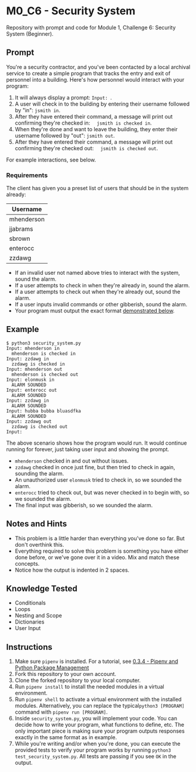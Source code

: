 # M0_C6 - Security System
Repository with prompt and code for Module 1, Challenge 6: Security System (Beginner).

## Prompt
You're a security contractor, and you've been contacted by a local archival service to create a simple program that tracks the entry and exit of personnel into a building. Here's how personnel would interact with your program:

1. It will always display a prompt: `Input: `.
2. A user will check in to the building by entering their username followed by "in": `jsmith in`.
3. After they have entered their command, a message will print out confirming they're checked in: `  jsmith is checked in`.
4. When they're done and want to leave the building, they enter their username followed by "out": `jsmith out`.
5. After they have entered their command, a message will print out confirming they're checked out: `  jsmith is checked out`.

For example interactions, see below.

### Requirements
The client has given you a preset list of users that should be in the system already:

Username   |
-----------|
mhenderson |
jjabrams   |
sbrown     |
enterocc   |
zzdawg     |

- If an invalid user not named above tries to interact with the system, sound the alarm.
- If a user attempts to check in when they're already in, sound the alarm.
- If a user attempts to check out when they're already out, sound the alarm.
- If a user inputs invalid commands or other gibberish, sound the alarm.
- Your program must output the exact format [demonstrated below](#example).

## Example
```
$ python3 security_system.py
Input: mhenderson in
  mhenderson is checked in
Input: zzdawg in
  zzdawg is checked in
Input: mhenderson out
  mhenderson is checked out
Input: elonmusk in
  ALARM SOUNDED
Input: enterocc out
  ALARM SOUNDED
Input: zzdawg in
  ALARM SOUNDED
Input: hubba bubba bluasdfka
  ALARM SOUNDED
Input: zzdawg out
  zzdawg is checked out
Input: 
```

The above scenario shows how the program would run. It would continue running for forever, just taking user input and showing the prompt.

- `mhenderson` checked in and out without issues.
- `zzdawg` checked in once just fine, but then tried to check in again, sounding the alarm.
- An unauthorized user `elonmusk` tried to check in, so we sounded the alarm.
- `enterocc` tried to check out, but was never checked in to begin with, so we sounded the alarm.
- The final input was gibberish, so we sounded the alarm.

## Notes and Hints
- This problem is a little harder than everything you've done so far. But don't overthink this.
- Everything required to solve this problem is something you have either done before, or we've gone over it in a video. Mix and match these concepts.
- Notice how the output is indented in 2 spaces.

## Knowledge Tested
- Conditionals
- Loops
- Nesting and Scope
- Dictionaries
- User Input

## Instructions
1. Make sure `pipenv` is installed. For a tutorial, see [0.3.4 - Pipenv and Python Package Management](https://sva.thinkific.com/courses/take/sva-module-0/lessons/11857539-0-3-4-pipenv-and-python-package-management)
2. Fork this repository to your own account.
3. Clone the forked repository to your local computer.
4. Run `pipenv install` to install the needed modules in a virtual environment.
5. Run `pipenv shell` to activate a virtual environment with the installed modules. Alternatively, you can replace the typical`python3 [PROGRAM]` command with `pipenv run [PROGRAM]`.
6. Inside `security_system.py`, you will implement your code. You can decide how to write your program, what functions to define, etc. The only important piece is making sure your program outputs responses exactly in the same format as in example.
7. While you're writing and/or when you're done, you can execute the provided tests to verify your program works by running `python3 test_security_system.py`. All tests are passing if you see `OK` in the output.
